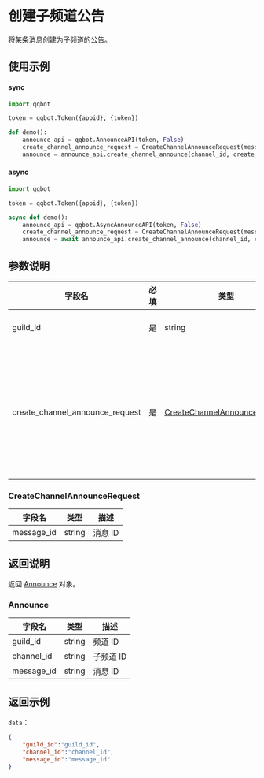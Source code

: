 # 创建子频道公告 <Badge text="v2.2.0" />

将某条消息创建为子频道的公告。

## 使用示例

#### sync 

```python
import qqbot

token = qqbot.Token({appid}, {token})

def demo():
    announce_api = qqbot.AnnounceAPI(token, False)  
    create_channel_announce_request = CreateChannelAnnounceRequest(message_id)
    announce = announce_api.create_channel_announce(channel_id, create_channel_announce_request)
```

#### async

```python
import qqbot

token = qqbot.Token({appid}, {token})

async def demo():
    announce_api = qqbot.AsyncAnnounceAPI(token, False)  
    create_channel_announce_request = CreateChannelAnnounceRequest(message_id)
    announce = await announce_api.create_channel_announce(channel_id, create_channel_announce_request)
```

## 参数说明

| 字段名    | 必填 | 类型   | 描述                             |
| --------- | ---- | ------ | -------------------------------- |
| guild_id   | 是   | string | 频道 ID     |
| create_channel_announce_request | 是   | [CreateChannelAnnounceRequest](#CreateChannelAnnounceRequest) | 创建子频道公告请求参数 |


### CreateChannelAnnounceRequest

| 字段名       | 类型   | 描述                      |
| ------------ | ------ | ------------------------- |
| message_id | string | 消息 ID  |

## 返回说明

返回 [Announce](#announce) 对象。

### Announce

| 字段名       | 类型   | 描述                      |
| ------------ | ------ | ------------------------- |
| guild_id     | string | 频道 ID    |
| channel_id   | string | 子频道 ID |
| message_id | string | 消息 ID  |

## 返回示例

`data`：

```json
{
    "guild_id":"guild_id",
    "channel_id":"channel_id",
    "message_id":"message_id"
}
```
